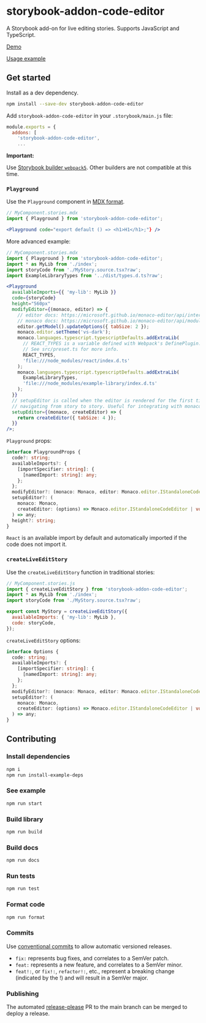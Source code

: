 # storybook-addon-code-editor

A Storybook add-on for live editing stories. Supports JavaScript and TypeScript.

[Demo](https://jeremyrh.github.io/storybook-addon-code-editor)

[Usage example](./example)

## Get started

Install as a dev dependency.

```sh
npm install --save-dev storybook-addon-code-editor
```

Add `storybook-addon-code-editor` in your `.storybook/main.js` file:

```js
module.exports = {
  addons: [
    'storybook-addon-code-editor',
    ...
```

**Important:**

Use [Storybook builder `webpack5`](https://github.com/storybookjs/storybook/blob/65dd683883a884e6e31a2e84b0054b0e260078a0/lib/builder-webpack5/README.md).
Other builders are not compatible at this time.

### `Playground`

Use the `Playground` component in [MDX format](https://storybook.js.org/docs/react/api/mdx).

```jsx
// MyComponent.stories.mdx
import { Playground } from 'storybook-addon-code-editor';

<Playground code="export default () => <h1>H1</h1>;"} />
```

More advanced example:

```jsx
// MyComponent.stories.mdx
import { Playground } from 'storybook-addon-code-editor';
import * as MyLib from './index';
import storyCode from './MyStory.source.tsx?raw';
import ExampleLibraryTypes from '../dist/types.d.ts?raw';

<Playground
  availableImports={{ 'my-lib': MyLib }}
  code={storyCode}
  height="560px"
  modifyEditor={(monaco, editor) => {
    // editor docs: https://microsoft.github.io/monaco-editor/api/interfaces/monaco.editor.IStandaloneCodeEditor.html
    // monaco docs: https://microsoft.github.io/monaco-editor/api/modules/monaco.html
    editor.getModel().updateOptions({ tabSize: 2 });
    monaco.editor.setTheme('vs-dark');
    monaco.languages.typescript.typescriptDefaults.addExtraLib(
      // REACT_TYPES is a variable defined with Webpack's DefinePlugin.
      // See src/preset.ts for more info.
      REACT_TYPES,
      'file:///node_modules/react/index.d.ts'
    );
    monaco.languages.typescript.typescriptDefaults.addExtraLib(
      ExampleLibraryTypes,
      'file:///node_modules/example-library/index.d.ts'
    );
  }}
  // setupEditor is called when the editor is rendered for the first time, not when
  // navigating from story to story. Useful for integrating with monaco addons.
  setupEditor={(monaco, createEditor) => {
    return createEditor({ tabSize: 4 });
  }}
/>;
```

`Playground` props:

```ts
interface PlaygroundProps {
  code?: string;
  availableImports?: {
    [importSpecifier: string]: {
      [namedImport: string]: any;
    };
  };
  modifyEditor?: (monaco: Monaco, editor: Monaco.editor.IStandaloneCodeEditor) => any;
  setupEditor?: (
    monaco: Monaco,
    createEditor: (options) => Monaco.editor.IStandaloneCodeEditor | void
  ) => any;
  height?: string;
}
```

`React` is an available import by default and automatically imported if the code does not import it.

### `createLiveEditStory`

Use the `createLiveEditStory` function in traditional stories:

```js
// MyComponent.stories.js
import { createLiveEditStory } from 'storybook-addon-code-editor';
import * as MyLib from './index';
import storyCode from './MyStory.source.tsx?raw';

export const MyStory = createLiveEditStory({
  availableImports: { 'my-lib': MyLib },
  code: storyCode,
});
```

`createLiveEditStory` options:

```ts
interface Options {
  code: string;
  availableImports?: {
    [importSpecifier: string]: {
      [namedImport: string]: any;
    };
  };
  modifyEditor?: (monaco: Monaco, editor: Monaco.editor.IStandaloneCodeEditor) => any;
  setupEditor?: (
    monaco: Monaco,
    createEditor: (options) => Monaco.editor.IStandaloneCodeEditor | void
  ) => any;
}
```

## Contributing

### Install dependencies

```sh
npm i
npm run install-example-deps
```

### See example

```sh
npm run start
```

### Build library

```sh
npm run build
```

### Build docs

```sh
npm run docs
```

### Run tests

```sh
npm run test
```

### Format code

```sh
npm run format
```

### Commits

Use [conventional commits](https://www.conventionalcommits.org/en/v1.0.0/) to allow automatic versioned releases.

- `fix:` represents bug fixes, and correlates to a SemVer patch.
- `feat:` represents a new feature, and correlates to a SemVer minor.
- `feat!:`, or `fix!:`, `refactor!:`, etc., represent a breaking change (indicated by the !) and will result in a SemVer major.

### Publishing

The automated [release-please](https://github.com/googleapis/release-please) PR to the main branch can be merged to deploy a release.
